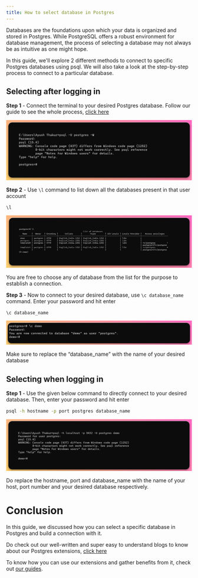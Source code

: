 ```yaml
---
title: How to select database in Postgres
---
```


Databases are the foundations upon which your data is organized and stored in Postgres. While PostgreSQL offers a robust environment for database management, the process of selecting a database may not always be as intuitive as one might hope.

In this guide, we'll explore 2 different methods to connect to specific Postgres databases using psql. We will also take a look at the step-by-step process to connect to a particular database.

## Selecting after logging in

**Step 1** - Connect the terminal to your desired Postgres database. Follow our guide to see the whole process, [click here](https://tembo.io/docs/postgres_guides/how-to-connect-to-postgres/)

![postgres-user](./images/postgres-user.png)

**Step 2** - Use `\l` command to list down all the databases present in that user account

```
\l
```

![l-command](./images/l-command.png)

You are free to choose any of database from the list for the purpose to establish a connection.

**Step 3** - Now to connect to your desired database, use `\c database_name` command. Enter your password and hit enter

```
\c database_name
```

![c-database-command](./images/c-database-command.png)

Make sure to replace the “database_name” with the name of your desired database

## Selecting when logging in

**Step 1** - Use the given below command to directly connect to your desired database. Then, enter your password and hit enter

```sh
psql -h hostname -p port postgres database_name
```

![port-command](./images/port-command.png)

Do replace the hostname, port and database_name with the name of your host, port number and your desired database respectively.

# Conclusion

In this guide, we discussed how you can select a specific database in Postgres and build a connection with it.

Do check out our well-written and super easy to understand blogs to know about our Postgres extensions, [click here](https://tembo.io/blog/)

To know how you can use our extensions and gather benefits from it, check out [our guides](https://tembo.io/docs/).
